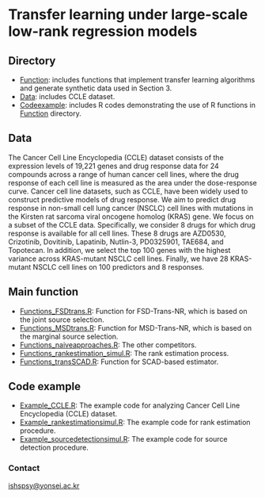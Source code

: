# Transfer learning under large-scale low-rank regression models

## Directory
- [Function](https://github.com/ishspsy/transfer_learning/tree/main/Function): includes functions that implement transfer learning algorithms and generate synthetic data used in Section 3.
- [Data](https://github.com/ishspsy/transfer_learning/tree/main/Data): includes CCLE dataset.
- [Codeexample](https://github.com/ishspsy/transfer_learning/tree/main/Codeexample): includes R codes demonstrating the use of R functions in [Function](https://github.com/ishspsy/transfer_learning/tree/main/Function) directory.


## Data
The Cancer Cell Line Encyclopedia (CCLE) dataset consists of the expression levels of 19,221 genes and drug response data for 24 compounds across a range of human cancer cell lines, where the drug response of each cell line is measured as the area under the dose-response curve. Cancer cell line datasets, such as CCLE, have been widely used to construct predictive models of drug response. We aim to predict drug response in non-small cell lung cancer (NSCLC) cell lines with mutations in the Kirsten rat sarcoma viral oncogene homolog (KRAS) gene. We focus on a subset of the CCLE data. Specifically, we consider 8 drugs for which drug response is available for all cell lines. These 8 drugs are AZD0530, Crizotinib, Dovitinib, Lapatinib, Nutlin-3, PD0325901, TAE684, and Topotecan. In addition, we select the top 100 genes with the highest variance across KRAS-mutant NSCLC cell lines. Finally, we have 28 KRAS-mutant NSCLC cell lines on 100 predictors and 8 responses.

## Main function
- [Functions_FSDtrans.R](https://github.com/ishspsy/transfer_learning/blob/main/Function/Functions_FSDtrans.R): Function for FSD-Trans-NR, which is based on the joint source selection.
- [Functions_MSDtrans.R](https://github.com/ishspsy/transfer_learning/blob/main/Function/Functions_MSDtrans.R): Function for MSD-Trans-NR, which is based on the marginal source selection.
- [Functions_naiveapproaches.R](https://github.com/ishspsy/transfer_learning/blob/main/Function/Functions_naiveapproaches.R): The other competitors.
- [Functions_rankestimation_simul.R](https://github.com/ishspsy/transfer_learning/blob/main/Function/Functions_rankestimation_simul.R): The rank estimation process.
- [Functions_transSCAD.R](https://github.com/ishspsy/transfer_learning/blob/main/Function/Functions_transSCAD.R): Function for SCAD-based estimator.

## Code example
- [Example_CCLE.R](https://github.com/ishspsy/transfer_learning/blob/main/Codeexample/Example_CCLE.R): The example code for analyzing Cancer Cell Line Encyclopedia (CCLE) dataset.
- [Example_rankestimationsimul.R](https://github.com/ishspsy/transfer_learning/blob/main/Codeexample/Example_rankestimationsimul.R): The example code for rank estimation procedure.
- [Example_sourcedetectionsimul.R](https://github.com/ishspsy/transfer_learning/blob/main/Codeexample/Example_sourcedetectionsimul.R): The example code for source detection procedure.

### Contact
ishspsy@yonsei.ac.kr
